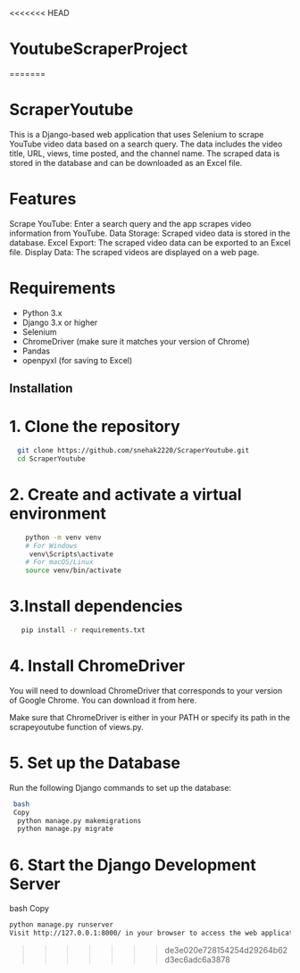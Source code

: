 <<<<<<< HEAD
# YoutubeScraperProject
=======
# ScraperYoutube
This is a Django-based web application that uses Selenium to scrape YouTube video data based on a search query. The data includes the video title, URL, views, time posted, and the channel name. The scraped data is stored in the database and can be downloaded as an Excel file.
# Features
Scrape YouTube: Enter a search query and the app scrapes video information from YouTube.
Data Storage: Scraped video data is stored in the database.
Excel Export: The scraped video data can be exported to an Excel file.
Display Data: The scraped videos are displayed on a web page.
# Requirements
- Python 3.x
- Django 3.x or higher
- Selenium
- ChromeDriver (make sure it matches your version of Chrome)
- Pandas
- openpyxl (for saving to Excel)
## Installation
# 1. Clone the repository
 ```sh
   git clone https://github.com/snehak2220/ScraperYoutube.git
   cd ScraperYoutube
```
# 2. Create and activate a virtual environment
```sh
    python -m venv venv
    # For Windows
     venv\Scripts\activate
    # For macOS/Linux
    source venv/bin/activate
```
# 3.Install dependencies
```sh
   pip install -r requirements.txt
```
# 4. Install ChromeDriver
You will need to download ChromeDriver that corresponds to your version of Google Chrome. You can download it from here.

Make sure that ChromeDriver is either in your PATH or specify its path in the scrapeyoutube function of views.py.

# 5. Set up the Database
Run the following Django commands to set up the database:
```sh
 bash
 Copy
  python manage.py makemigrations
  python manage.py migrate
```
# 6. Start the Django Development Server
bash
Copy
```sh
python manage.py runserver
Visit http://127.0.0.1:8000/ in your browser to access the web application.
```

>>>>>>> de3e020e728154254d29264b62d3ec6adc6a3878
